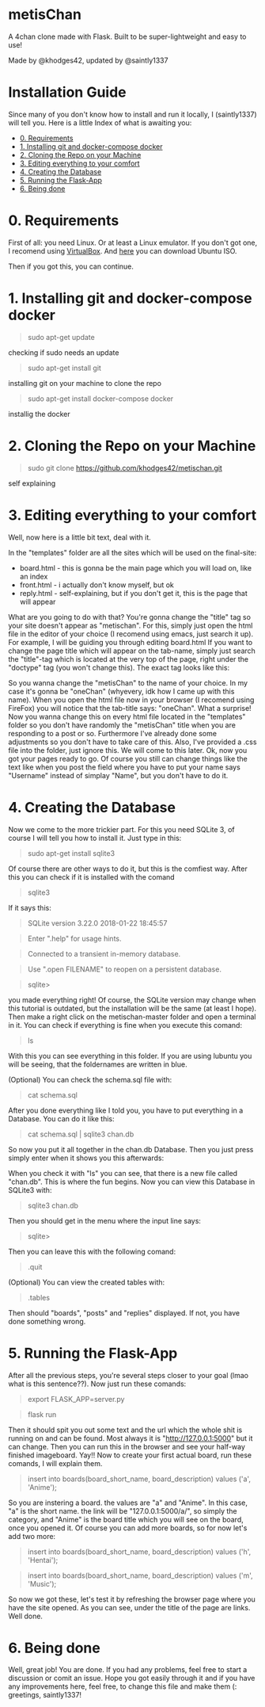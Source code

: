 # metisChan

A 4chan clone made with Flask. Built to be super-lightweight and easy to use!

Made by @khodges42, updated by @saintly1337

# Installation Guide

Since many of you don't know how to install and run it locally, I (saintly1337) will tell you.
Here is a little Index of what is awaiting you:
- <a href="#0-Requirements">0. Requirements</a>
- <a href="#1-Installing-git-and-docker-compose-docker">1. Installing git and docker-compose docker</a>
- <a href="#2-Cloning-the-Repo-on-your-Machine">2. Cloning the Repo on your Machine</a>
- <a href="#3-Editing-everything-to-your-comfort">3. Editing everything to your comfort</a>
- <a href="#4-Creating-the-Database">4. Creating the Database</a>
- <a href="#5-Running-the-Flask-App">5. Running the Flask-App</a>
- <a href="#6-Being-done">6. Being done</a>

# 0. Requirements
First of all: you need Linux. Or at least a Linux emulator. If you don't got one, I recomend using <a href="https://www.virtualbox.org">VirtualBox</a>. And <a href="https://ubuntu.com/download/desktop">here</a> you can download Ubuntu ISO.

Then if you got this, you can continue.

# 1. Installing git and docker-compose docker
> sudo apt-get update

checking if sudo needs an update

> sudo apt-get install git

installing git on your machine to clone the repo

> sudo apt-get install docker-compose docker

installig the docker

# 2. Cloning the Repo on your Machine
> sudo git clone https://github.com/khodges42/metischan.git

self explaining

# 3. Editing everything to your comfort
Well, now here is a little bit text, deal with it.

In the "templates" folder are all the sites which will be used on the final-site:
- board.html - this is gonna be the main page which you will load on, like an index
- front.html - i actually don't know myself, but ok
- reply.html - self-explaining, but if you don't get it, this is the page that will appear 

What are you going to do with that?
You're gonna change the "title" tag so your site doesn't appear as "metischan". For this, simply just open the html file in the editor of your choice (I recomend using emacs, just search it up).
For example, I will be guiding you through editing board.html
If you want to change the page title which will appear on the tab-name, simply just search the "title"-tag which is located at the very top of the page, right under the "doctype" tag (you won't change this). The exact tag looks like this:
> <title>metisChan</title>

So you wanna change the "metisChan" to the name of your choice. In my case it's gonna be "oneChan" (whyevery, idk how I came up with this name).
When you open the html file now in your browser (I recomend using FireFox) you will notice that the tab-title says: "oneChan". What a surprise! Now you wanna change this on every html file located in the "templates" folder so you don't have randomly the "metisChan" title when you are responding to a post or so.
Furthermore I've already done some adjustments so you don't have to take care of this. Also, I've provided a .css file into the folder, just ignore this. We will come to this later.
Ok, now you got your pages ready to go. Of course you still can change things like the text like when you post the field where you have to put your name says "Username" instead of simplay "Name", but you don't have to do it.

# 4. Creating the Database
Now we come to the more trickier part. For this you need SQLite 3, of course I will tell you how to install it.
Just type in this:
> sudo apt-get install sqlite3

Of course there are other ways to do it, but this is the comfiest way.
After this you can check if it is installed with the comand
> sqlite3

If it says this:
> SQLite version 3.22.0 2018-01-22 18:45:57

> Enter ".help" for usage hints.

> Connected to a transient in-memory database.

> Use ".open FILENAME" to reopen on a persistent database.

> sqlite>

you made everything right! Of course, the SQLite version may change when this tutorial is outdated, but the installation will be the same (at least I hope).
Then make a right click on the metischan-master folder and open a terminal in it. You can check if everything is fine when you execute this comand:
> ls

With this you can see everything in this folder. If you are using lubuntu you will be seeing, that the foldernames are written in blue.

(Optional) You can check the schema.sql file with:
> cat schema.sql

After you done everything like I told you, you have to put everything in a Database. You can do it like this:
> cat schema.sql | sqlite3 chan.db

So now you put it all together in the chan.db Database. Then you just press simply enter when it shows you this afterwards:
> >

When you check it with "ls" you can see, that there is a new file called "chan.db". This is where the fun begins.
Now you can view this Database in SQLite3 with:
> sqlite3 chan.db

Then you should get in the menu where the input line says:
> sqlite>

Then you can leave this with the following comand:
> .quit

(Optional) You can view the created tables with:
> .tables

Then should "boards", "posts" and "replies" displayed. If not, you have done something wrong.

# 5. Running the Flask-App
After all the previous steps, you're several steps closer to your goal (lmao what is this sentence??).
Now just run these comands:
> export FLASK_APP=server.py

> flask run

Then it should spit you out some text and the url which the whole shit is running on and can be found. Most always it is "http://127.0.0.1:5000" but it can change. Then you can run this in the browser and see your half-way finished imageboard. Yay!!
Now to create your first actual board, run these comands, I will explain them.
> insert into boards(board_short_name, board_description) values ('a', 'Anime');

So you are instering a board. the values are "a" and "Anime". In this case, "a" is the short name. the link will be "127.0.0.1:5000/a/", so simply the category, and "Anime" is the board title which you will see on the board, once you opened it. Of course you can add more boards, so for now let's add two more:
> insert into boards(board_short_name, board_description) values ('h', 'Hentai');

> insert into boards(board_short_name, board_description) values ('m', 'Music');

So now we got these, let's test it by refreshing the browser page where you have the site opened. As you can see, under the title of the page are links. Well done.

# 6. Being done
Well, great job! You are done. If you had any problems, feel free to start a discussion or comit an issue. Hope you got easily through it and if you have any improvements here, feel free, to change this file and make them (:
greetings, saintly1337!
